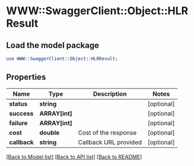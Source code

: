 # WWW::SwaggerClient::Object::HLRResult

## Load the model package
```perl
use WWW::SwaggerClient::Object::HLRResult;
```

## Properties
Name | Type | Description | Notes
------------ | ------------- | ------------- | -------------
**status** | **string** |  | [optional] 
**success** | **ARRAY[int]** |  | [optional] 
**failure** | **ARRAY[int]** |  | [optional] 
**cost** | **double** | Cost of the response | [optional] 
**callback** | **string** | Callback URL provided | [optional] 

[[Back to Model list]](../README.md#documentation-for-models) [[Back to API list]](../README.md#documentation-for-api-endpoints) [[Back to README]](../README.md)


